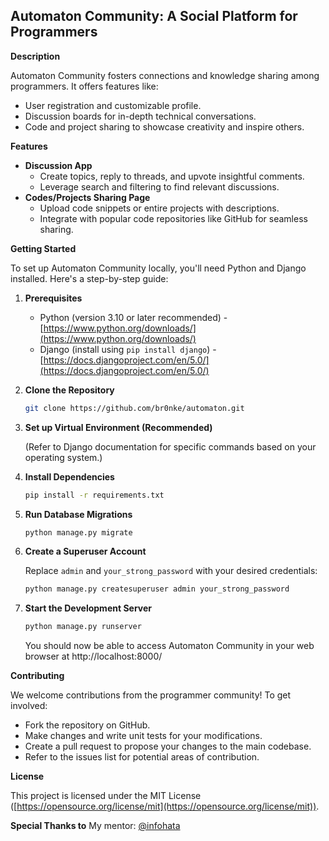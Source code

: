 ## Automaton Community: A Social Platform for Programmers

**Description**

Automaton Community fosters connections and knowledge sharing among programmers. It offers features like:

* User registration and customizable profile.
* Discussion boards for in-depth technical conversations.
* Code and project sharing to showcase creativity and inspire others.

**Features**

* **Discussion App**
    * Create topics, reply to threads, and upvote insightful comments.
    * Leverage search and filtering to find relevant discussions.
* **Codes/Projects Sharing Page**
    * Upload code snippets or entire projects with descriptions.
    * Integrate with popular code repositories like GitHub for seamless sharing.

**Getting Started**

To set up Automaton Community locally, you'll need Python and Django installed. Here's a step-by-step guide:

1. **Prerequisites**
    * Python (version 3.10 or later recommended) - [https://www.python.org/downloads/](https://www.python.org/downloads/)
    * Django (install using `pip install django`) - [https://docs.djangoproject.com/en/5.0/](https://docs.djangoproject.com/en/5.0/)

2. **Clone the Repository**

   ```bash
   git clone https://github.com/br0nke/automaton.git
   ```

3. **Set up Virtual Environment (Recommended)**

   (Refer to Django documentation for specific commands based on your operating system.)

4. **Install Dependencies**

   ```bash
   pip install -r requirements.txt
   ```

5. **Run Database Migrations**

   ```bash
   python manage.py migrate
   ```

6. **Create a Superuser Account**

   Replace `admin` and `your_strong_password` with your desired credentials:

   ```bash
   python manage.py createsuperuser admin your_strong_password
   ```

7. **Start the Development Server**

   ```bash
   python manage.py runserver
   ```

   You should now be able to access Automaton Community in your web browser at http://localhost:8000/

**Contributing**

We welcome contributions from the programmer community! To get involved:

* Fork the repository on GitHub.
* Make changes and write unit tests for your modifications.
* Create a pull request to propose your changes to the main codebase.
* Refer to the issues list for potential areas of contribution.

**License**

This project is licensed under the MIT License ([https://opensource.org/license/mit](https://opensource.org/license/mit)).

**Special Thanks to**
My mentor: [@infohata](https://github.com/infohata)

